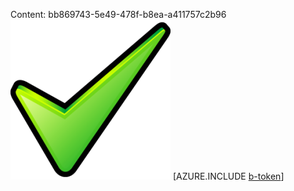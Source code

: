 Content: bb869743-5e49-478f-b8ea-a411757c2b96![image](f1216509-4eb0-42b0-9481-b903bbb5cb68.png)
[AZURE.INCLUDE [b-token](515acb4e-16d6-4a53-9da5-8c4c4a5e89ba.md)]
